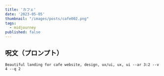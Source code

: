 ```yaml
---
title: 'カフェ'
date: '2023-05-05'
thumbnail: "/images/posts/cafe002.png"
tags:
  - midjourney
published: false
---
```


## 呪文（プロンプト）
```
Beautiful landing for cafe website, design, ux/ui, ux, ui --ar 3:2 --v 4 --q 2
```